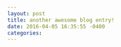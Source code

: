 ```yaml
---
layout: post
title: another awesome blog entry!
date: 2016-04-05 16:35:55 -0400
categories:
---
```


